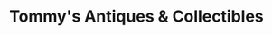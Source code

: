 ---
title: "Tommy's Antiques & Collectibles"
url: /white-marsh/tommys-antiques-and-collectibles/
shop: antiques
---